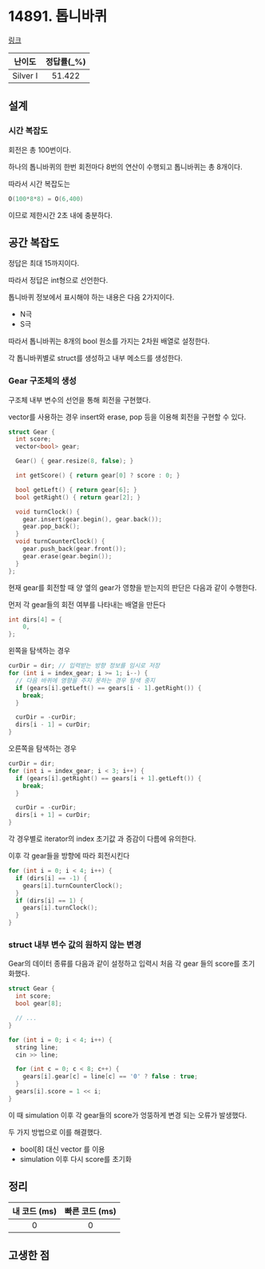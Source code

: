# 14891. 톱니바퀴

[링크](https://www.acmicpc.net/problem/14891)

|  난이도  | 정답률(\_%) |
| :------: | :---------: |
| Silver I |   51.422    |

## 설계

### 시간 복잡도

회전은 총 100번이다.

하나의 톱니바퀴의 한번 회전마다 8번의 연산이 수행되고 톱니바퀴는 총 8개이다.

따라서 시간 복잡도는

```cpp
O(100*8*8) = O(6,400)
```

이므로 제한시간 2초 내에 충분하다.

## 공간 복잡도

정답은 최대 15까지이다.

따라서 정답은 int형으로 선언한다.

톱니바퀴 정보에서 표시해야 하는 내용은 다음 2가지이다.

- N극
- S극

따라서 톱니바퀴는 8개의 bool 원소를 가지는 2차원 배열로 설정한다.

각 톱니바퀴별로 struct를 생성하고 내부 메소드를 생성한다.

### Gear 구조체의 생성

구조체 내부 변수의 선언을 통해 회전을 구현했다.

vector를 사용하는 경우 insert와 erase, pop 등을 이용해 회전을 구현할 수 있다.

```cpp
struct Gear {
  int score;
  vector<bool> gear;

  Gear() { gear.resize(8, false); }

  int getScore() { return gear[0] ? score : 0; }

  bool getLeft() { return gear[6]; }
  bool getRight() { return gear[2]; }

  void turnClock() {
    gear.insert(gear.begin(), gear.back());
    gear.pop_back();
  }
  void turnCounterClock() {
    gear.push_back(gear.front());
    gear.erase(gear.begin());
  }
};
```

현재 gear를 회전할 때 양 옆의 gear가 영향을 받는지의 판단은 다음과 같이 수행한다.

먼저 각 gear들의 회전 여부를 나타내는 배열을 만든다

```cpp
int dirs[4] = {
    0,
};
```

왼쪽을 탐색하는 경우

```cpp
curDir = dir; // 입력받는 방향 정보를 임시로 저장
for (int i = index_gear; i >= 1; i--) {
  // 다음 바퀴에 영향을 주지 못하는 경우 탐색 중지
  if (gears[i].getLeft() == gears[i - 1].getRight()) {
    break;
  }

  curDir = -curDir;
  dirs[i - 1] = curDir;
}
```

오른쪽을 탐색하는 경우

```cpp
curDir = dir;
for (int i = index_gear; i < 3; i++) {
  if (gears[i].getRight() == gears[i + 1].getLeft()) {
    break;
  }

  curDir = -curDir;
  dirs[i + 1] = curDir;
}
```

각 경우별로 iterator의 index 초기값 과 증감이 다름에 유의한다.

이후 각 gear들을 방향에 따라 회전시킨다

```cpp
for (int i = 0; i < 4; i++) {
  if (dirs[i] == -1) {
    gears[i].turnCounterClock();
  }
  if (dirs[i] == 1) {
    gears[i].turnClock();
  }
}
```

### struct 내부 변수 값의 원하지 않는 변경

Gear의 데이터 종류를 다음과 같이 설정하고 입력시 처음 각 gear 들의 score를 초기화했다.

```cpp
struct Gear {
  int score;
  bool gear[8];

  // ...
}

for (int i = 0; i < 4; i++) {
  string line;
  cin >> line;

  for (int c = 0; c < 8; c++) {
    gears[i].gear[c] = line[c] == '0' ? false : true;
  }
  gears[i].score = 1 << i;
}
```

이 때 simulation 이후 각 gear들의 score가 엉뚱하게 변경 되는 오류가 발생했다.

두 가지 방법으로 이를 해결했다.

- bool[8] 대신 vector 를 이용
- simulation 이후 다시 score를 초기화

## 정리

| 내 코드 (ms) | 빠른 코드 (ms) |
| :----------: | :------------: |
|      0       |       0        |

## 고생한 점
